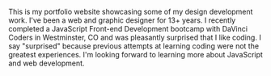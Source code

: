 This is my portfolio website showcasing some of my design development work. I've been a web and graphic designer for 13+ years. I recently completed a JavaScript Front-end Development bootcamp with DaVinci Coders in Westminster, CO and was pleasantly surprised that I like coding. I say "surprised" because previous attempts at learning coding were not the greatest experiences. I'm looking forward to learning more about JavaScript and web development.